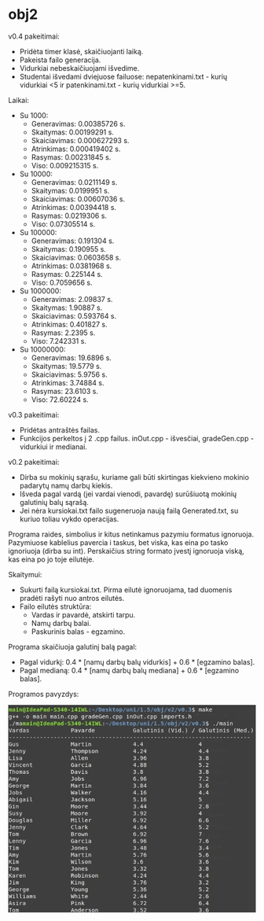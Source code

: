 # obj2

v0.4 pakeitimai:
- Pridėta timer klasė, skaičiuojanti laiką.
- Pakeista failo generacija.
- Vidurkiai nebeskaičiuojami išvedime.
- Studentai išvedami dviejuose failuose: nepatenkinami.txt - kurių vidurkiai <5 ir patenkinami.txt - kurių vidurkiai >=5.

Laikai:
- Su 1000:
  - Generavimas:  0.00385726 s.
  - Skaitymas:    0.00199291 s.
  - Skaiciavimas: 0.000627293 s.
  - Atrinkimas:   0.000419402 s.
  - Rasymas:      0.00231845 s.
  - Viso:         0.009215315 s.
- Su 10000:
  - Generavimas:  0.0211149 s.
  - Skaitymas:    0.0199951 s.
  - Skaiciavimas: 0.00607036 s.
  - Atrinkimas:   0.00394418 s.
  - Rasymas:      0.0219306 s.
  - Viso:         0.07305514 s.
- Su 100000:
  - Generavimas:  0.191304 s.
  - Skaitymas:    0.190955 s.
  - Skaiciavimas: 0.0603658 s.
  - Atrinkimas:   0.0381968 s.
  - Rasymas:      0.225144 s.
  - Viso:         0.7059656 s.
- Su 1000000:
  - Generavimas:  2.09837 s.
  - Skaitymas:    1.90887 s.
  - Skaiciavimas: 0.593764 s.
  - Atrinkimas:   0.401827 s.
  - Rasymas:      2.2395 s.
  - Viso:         7.242331 s.
- Su 10000000:
  - Generavimas:  19.6896 s.
  - Skaitymas:    19.5779 s.
  - Skaiciavimas: 5.9756 s.
  - Atrinkimas:   3.74884 s.
  - Rasymas:      23.6103 s.
  - Viso:         72.60224 s.
  
v0.3 pakeitimai:
- Pridėtas antraštės failas.
- Funkcijos perkeltos į 2 .cpp failus. inOut.cpp - išvesčiai, gradeGen.cpp - vidurkiui ir medianai.

v0.2 pakeitimai:
- Dirba su mokinių sąrašu, kuriame gali būti skirtingas kiekvieno mokinio padarytų namų darbų kiekis.
- Išveda pagal vardą (jei vardai vienodi, pavardę) surūšiuotą mokinių galutinių balų sąrašą.
- Jei nėra kursiokai.txt failo sugeneruoja naują failą Generated.txt, su kuriuo toliau vykdo operacijas.

Programa raides, simbolius ir kitus netinkamus pazymiu formatus ignoruoja.
Pazymiuose kablelius pavercia i taskus, bet viska, kas eina po tasko ignoriuoja (dirba su int).
Perskaičius string formato įvestį ignoruoja viską, kas eina po jo toje eilutėje.

Skaitymui:
- Sukurti failą kursiokai.txt. Pirma eilutė ignoruojama, tad duomenis pradėti rašyti nuo antros eilutės.
- Failo eilutės struktūra:
  - Vardas ir pavardė, atskirti tarpu.
  - Namų darbų balai.
  - Paskurinis balas - egzamino.

Programa skaičiuoja galutinį balą pagal:
- Pagal vidurkį: 0.4 * [namų darbų balų vidurkis] + 0.6 * [egzamino balas].
- Pagal medianą: 0.4 * [namų darbų balų mediana] + 0.6 * [egzamino balas].

Programos pavyzdys:

![Programos pavyzdys](https://github.com/benas761/obj2/blob/v0.3/v0.3%20ex)
